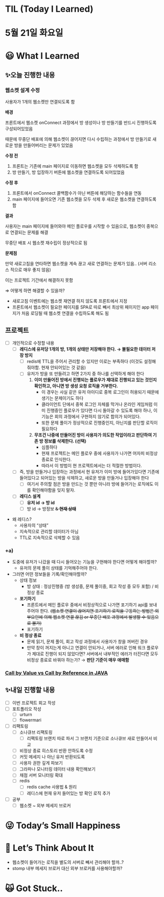 # TIL (Today I Learned)

# 5월 21일 화요일

# 😃 What I Learned

## ✨오늘 진행한 내용

### 웹소켓 설계 수정

사용자가 1개의 웹소켓만 연결되도록 함

**배경**

프론트에서 웹소켓 onConnect 과정에서 방 생성이나 방 만들기를 반드시 진행하도록 구성되어있었음

때문에 무중단 배포에 의해 웹소켓이 끊어지면 다시 수립하는 과정에서 방 만들기로 새로운 방을 만들어버리는 문제가 있었음

**수정 전**

1. 프론트는 기존에 main 페이지로 이동하면 웹소켓을 모두 삭제하도록 함
2. 방 만들기, 방 입장하기 버튼에 웹소켓을 연결하도록 되어있었음

**수정 후**

1. 프론트에서 onConnect 콜백함수가 아닌 버튼에 해당하는 함수들을 연동
2. main 페이지에 들어오면 기존 웹소켓을 모두 삭제 후 새로운 웹소켓을 연결하도록 함

**결과**

사용자는 main 페이지에 들어와야 메인 플로우를 시작할 수 있음으로, 웹소켓이 중복으로 연결되는 문제를 해결

무중단 배포 시 웹소켓 재수립이 정상적으로 됨

**문제점**

만약 새로고침을 연타하면 웹소켓을 계속 끊고 새로 연결하는 문제가 있음.. (서버 리소스 적으로 매우 좋지 않음)

이는 프로젝트 기간에서 해결하지 못함

⇒ 어떻게 하면 해결할 수 있을까?

- 새로고침 이벤트에는 웹소켓 재연결 하지 않도록 프론트에서 지정
- 프론트에서 웹소켓이 필요한 페이지를 SPA로 따로 빼서 최상위 페이지인 app 페이지가 처음 로딩될 때 웹소켓 연결을 수립하도록 해도 됨

## 프로젝트

- [ ]  개인적으로 수정할 내용
    - [ ]  **레디스에 유저당 1개의 방, 1개의 상태만 저장해야 한다. → 불필요한 데이터 저장 방지**
        - [ ]  redis에 TTL을 주어서 관리할 수 있지만 이로는 부족하다 (이것도 설정해줘야함. 현재 안되어있는 것 같음)
        - [ ]  유저가 방을 또 만들려고 하면 2가지 중 하나를 선택하게 해야 한다
            1. **이미 만들어진 방에서 진행되는 플로우가 제대로 진행되고 있는 것인지 확인하고, 아니면 방 생성 요청 로직을 거부한다.**
                - 이 경우는 사실 같은 유저 아이디로 중복 로그인이 허용되기 때문에 생기는 문제이기도 하다
                - 클라이언트 단에서 중복 로그인 자체를 막거나 온라인 게임처럼 이미 진행중인 플로우가 있다면 다시 돌아갈 수 있도록 해야 하나, 이 기능은 회의 과정에서 구현하지 않기로 합의가 되어있다.
                - 또한 문제 풀이가 정상적으로 진행중인지, 아닌지를 판단할 로직이 필요하다
            2. **무조건 나중에 만들어진 방이 사용자가 의도한 작업이라고 판단하여 기존 방 정보를 삭제한다. (선택)**
                - 심플하다
                - 현재 프로젝트는 메인 플로우 중에 사용자가 나가면 어자피 비정상 종료로 인식한다.
                - 따라서 이 방법이 현 프로젝트에서는 더 적절한 방법이다.
    - [ ]  즉, 방을 만들거나 입장하는 과정에서 현 유저가 이미 방에 들어가있다면 기존에 들어있다고 되어있는 방을 삭제하고, 새로운 방을 만들거나 입장해야 한다
        - [ ]  여기서 주의할 점은 방을 만드는 것 뿐만 아니라 방에 들어가는 로직에도 이를 확인해야함을 잊지 말자.
    - [ ]  **레디스 설계**
        - [ ]  **유저 id → 방 id**
        - [ ]  방 id → 방정보 ~~& **현재 상태**~~

- 왜 레디스?
    - 사용자의 “상태”
    - 지속적으로 관리할 데이터가 아님
    - TTL로 지속적으로 삭제할 수 있음

### +a)

- 도중에 유저가 나갔을 때 다시 들어오는 기능을 구현해야 한다면 어떻게 해야할까?
    - 유저의 문제 풀이 상태를 기억해주어야 한다.
- 그러면 어떤 정보들을 기록/확인해야할까?
    - 상태 정보
        - 방 상태 : 정상진행중 (방 생성중, 문제 풀이중, 회고 작성 중 모두 포함) / 비정상 종료
    - **포기하기**
        - 프론트에서 메인 플로우 중에서 비정상적으로 나가면 포기하기 api를 보내주어야 한다. ~~(웹소켓 연결이 끊어지면 포기하기 로직을 구동하는 방법은 외부요인에 의해 웹소켓 연결 끊김 or 무중단 배포 과정에서 발생할 수 있음으로 불가)~~
        - 포기하기
    - **비 정상 종료**
        - 문제 읽기, 문제 풀이, 회고 작성 과정에서 사용자가 창을 꺼버린 경우
        - 만약 창이 꺼지는게 아니고 연결이 안되거나, 서버 에러로 인해 워크 플로우가 제대로 진행이 되지 않았다면? 서버에서 내부적인 에러가 터진다면 모두 비정상 종료로 바꿔야 하는가? → **판단 기준이 매우 애매함**

### [Call by Value vs Call by Reference in JAVA](https://www.notion.so/Call-by-Value-vs-Call-by-Reference-in-JAVA-bcd4cf5837404459ae3fa90fb2875ea7?pvs=21)

## ✨내일 진행할 내용

- [ ]  이번 프로젝트 회고 작성
- [ ]  포트폴리오 작성
    - [ ]  urturn
    - [ ]  flowermari

- [ ]  리팩토링
    - [ ]  소나큐브 리팩토링
        - [ ]  리팩토링 브랜치 따로 파서 그 브랜치 기준으로 소나큐브 새로 만들어서 비교
    - [ ]  비정상 종료 히스토리 반환 안하도록 수정
    - [ ]  커밋 메세지 나 아닌 유저 반환되도록
    - [ ]  사용자 권한 깊게 파보기
    - [ ]  그라파나 모니터링 데이터 내용 확인해보기
    - [ ]  채점 서버 모니터링 확대
    - [ ]  redis
        - [ ]  redis cache 사용법 & 원리
        - [ ]  레디스에 현재 유저 들어있는 방 확인 로직 추가

- [ ]  공부
    - [ ]  웹소켓 ~ 외부 메세지 브로커

# 😜 Today’s Small Happiness

# 🧐 Let’s Think About It

- 웹소켓이 들어가는 로직을 별도의 서버로 빼서 관리해야 할까..?
- stomp 내부 메세지 브로커 대신 외부 브로커를 사용해야할까?

# 🙀 Got Stuck..